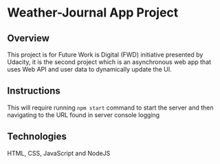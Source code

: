 # Weather-Journal App Project

## Overview

This project is for Future Work is Digital (FWD) initiative presented by Udacity, it is the second project
which is an asynchronous web app that uses Web API and user data to dynamically update the UI.

## Instructions

This will require running `npm start` command to start the server and then navigating to the URL found in server console logging

## Technologies

HTML, CSS, JavaScript and NodeJS
